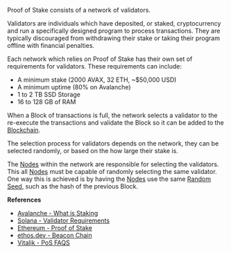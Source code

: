 Proof of Stake consists of a network of validators.

Validators are individuals which have deposited, or staked, cryptocurrency
and run a specifically designed program to process transactions.
They are typically discouraged from withdrawing their stake or taking their program
offline with financial penalties.

Each network which relies on Proof of Stake has their own set of requirements
for validators. These requirements can include:

-   A minimum stake (2000 AVAX, 32 ETH, ~$50,000 USD)
-   A minimum uptime (80% on Avalanche)
-   1 to 2 TB SSD Storage
-   16 to 128 GB of RAM

When a Block of transactions is full, the network selects a validator to the
re-execute the transactions and validate the Block so it can be added to the
[Blockchain](#WhatIsABlockchain).

The selection process for validators depends on the network, they can be selected
randomly, or based on the how large their stake is.

The [Nodes](#WhatIsANode) within the network are responsible for selecting the validators.
This all [Nodes](#WhatIsANode) must be capable of randomly selecting the same validator.
One way this is achieved is by having the [Nodes](#WhatIsANode) use the same
[Random Seed](https://en.wikipedia.org/wiki/Random_seed), such as the hash of the previous Block.

**References**
-   [Avalanche - What is Staking](https://docs.avax.network/nodes/validate/staking)
-   [Solana - Validator Requirements](https://docs.solana.com/running-validator/validator-reqs)
-   [Ethereum - Proof of Stake](https://ethereum.org/en/developers/docs/consensus-mechanisms/pos/)
-   [ethos.dev - Beacon Chain](https://ethos.dev/beacon-chain/)
-   [Vitalik - PoS FAQS](https://vitalik.ca/general/2017/12/31/pos_faq.html#how-does-validator-selection-work-and-what-is-stake-grinding)
